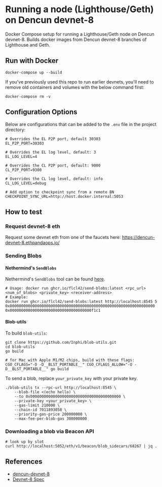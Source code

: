 # Running a node (Lighthouse/Geth) on Dencun devnet-8

Docker Compose setup for running a Lighthouse/Geth node on Dencun devnet-8. Builds docker images from Dencun devnet-8 branches of Lighthouse and Geth.

## Run with Docker

```
docker-compose up --build
```

If you've previously used this repo to run earlier devnets, you'll need to remove old containers and volumes with the below command first:

```
docker-compose rm -v
```

## Configuration Options

Below are configurations that can be added to the `.env` file in the project directory:

```
# Overrides the EL P2P port, default 30303
EL_P2P_PORT=30303

# Overrides the EL log level, default: 3
EL_LOG_LEVEL=4

# Overrides the CL P2P port, default: 9000
CL_P2P_PORT=9300

# Overrides the CL log level, default: info
CL_LOG_LEVEL=debug

# Add option to checkpoint sync from a remote BN
CHECKPOINT_SYNC_URL=http://host.docker.internal:5053
```

## How to test

### Request devnet-8 eth

Request some devnet eth from one of the faucets here:
https://dencun-devnet-8.ethpandaops.io/

### Sending Blobs

#### Nethermind's `SendBlobs`

Nethermind's `SendBlobs` tool can be found [here](https://github.com/NethermindEth/nethermind/tree/feature/send-blobs-tool/src/Nethermind/Nethermind.SendBlobs).

```
# Usage: docker run ghcr.io/flcl42/send-blobs:latest <rpc_url> <num_of_blobs> <private_key> <receiver-address>
# Example:
docker run ghcr.io/flcl42/send-blobs:latest http://localhost:8545 5 0x0000000000000000000000000000000000000000000000000000000000000000 0x000000000000000000000000000000000000f1c1
```

#### Blob-utils

To build `blob-utils`:

```
git clone https://github.com/Inphi/blob-utils.git
cd blob-utils
go build

# for Mac with Apple M1/M2 chips, build with these flags:
CGO_CFLAGS="-O -D__BLST_PORTABLE__" CGO_CFLAGS_ALLOW="-O -D__BLST_PORTABLE__" go build
```

To send a blob, replace `your_private_key` with your private key.

```
./blob-utils tx --rpc-url http://localhost:8545 \
    --blob-file <(echo hello) \
    --to 0x0000000000000000000000000000000000000000 \
    --private-key <your_private_key> \
    --gas-limit 210000 \
    --chain-id 7011893058 \
    --priority-gas-price 200000000 \
    --max-fee-per-blob-gas 300000000
```

### Downloading a blob via Beacon API

```
# look up by slot
curl http://localhost:5052/eth/v1/beacon/blob_sidecars/68267 | jq .
```

## References 

- [dencun-devnet-8](https://dencun-devnet-8.ethpandaops.io/)
- [Devnet-8 Spec](https://notes.ethereum.org/@ethpandaops/dencun-devnet-8)
